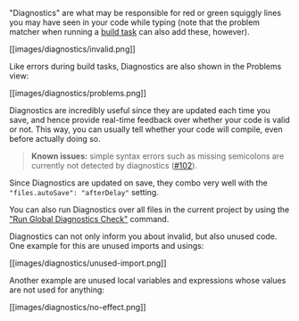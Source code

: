 "Diagnostics" are what may be responsible for red or green squiggly lines you may have seen in your code while typing (note that the problem matcher when running a [build task](/vshaxe/vshaxe/wiki/Build-Tasks) can also add these, however).

[[images/diagnostics/invalid.png]]

Like errors during build tasks, Diagnostics are also shown in the Problems view:

[[images/diagnostics/problems.png]]

Diagnostics are incredibly useful since they are updated each time you save, and hence provide real-time feedback over whether your code is valid or not. This way, you can usually tell whether your code will compile, even before actually doing so.

>**Known issues:** simple syntax errors such as missing semicolons are currently not detected by diagnostics ([#102](https://github.com/vshaxe/vshaxe/issues/102)).

Since Diagnostics are updated on save, they combo very well with the `"files.autoSave": "afterDelay"` setting.

You can also run Diagnostics over all files in the current project by using the ["Run Global Diagnostics Check"](/vshaxe/vshaxe/wiki/Commands#haxe-run-global-diagnostics-check) command.

Diagnostics can not only inform you about invalid, but also unused code. One example for this are unused imports and usings:

[[images/diagnostics/unused-import.png]]

Another example are unused local variables and expressions whose values are not used for anything:

[[images/diagnostics/no-effect.png]]